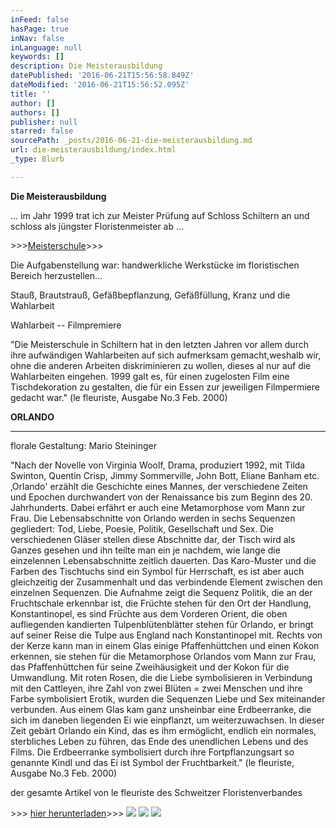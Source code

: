 ```yaml
---
inFeed: false
hasPage: true
inNav: false
inLanguage: null
keywords: []
description: Die Meisterausbildung
datePublished: '2016-06-21T15:56:58.849Z'
dateModified: '2016-06-21T15:56:52.095Z'
title: ''
author: []
authors: []
publisher: null
starred: false
sourcePath: _posts/2016-06-21-die-meisterausbildung.md
url: die-meisterausbildung/index.html
_type: Blurb

---
```

**Die Meisterausbildung**

... im Jahr 1999 trat ich zur Meister Prüfung auf Schloss Schiltern an und schloss als jüngster Floristenmeister ab ... 

\>\>\>[Meisterschule][0]\>\>\>

Die Aufgabenstellung war: handwerkliche Werkstücke im floristischen Bereich herzustellen...

Stauß, Brautstrauß, Gefäßbepflanzung, Gefäßfüllung, Kranz und die Wahlarbeit

Wahlarbeit -- Filmpremiere

"Die Meisterschule in Schiltern hat in den letzten Jahren vor allem durch ihre aufwändigen Wahlarbeiten auf sich aufmerksam gemacht,weshalb wir, ohne die anderen Arbeiten diskriminieren zu wollen, dieses al nur auf die Wahlarbeiten eingehen. 1999 galt es, für einen zugelosten Film eine Tischdekoration zu gestalten, die für ein Essen zur jeweiligen Filmpermiere gedacht war." (le fleuriste, Ausgabe No.3 Feb. 2000)

**ORLANDO**

****

florale Gestaltung: Mario Steininger

"Nach der Novelle von Virginia Woolf, Drama, produziert 1992, mit Tilda Swinton, Quentin Crisp, Jimmy Sommerville, John Bott, Eliane Banham etc. ‚Orlando' erzählt die Geschichte eines Mannes, der verschiedene Zeiten und Epochen durchwandert von der Renaissance bis zum Beginn des 20\. Jahrhunderts. Dabei erfährt er auch eine Metamorphose vom Mann zur Frau. Die Lebensabschnitte von Orlando werden in sechs Sequenzen gegliedert: Tod, Liebe, Poesie, Politik, Gesellschaft und Sex. Die verschiedenen Gläser stellen diese Abschnitte dar, der Tisch wird als Ganzes gesehen und ihn teilte man ein je nachdem, wie lange die einzelennen Lebensabschnitte zeitlich dauerten. Das Karo-Muster und die Farben des Tischtuchs sind ein Symbol für Herrschaft, es ist aber auch gleichzeitig der Zusammenhalt und das verbindende Element zwischen den einzelnen Sequenzen. Die Aufnahme zeigt die Sequenz Politik, die an der Fruchtschale erkennbar ist, die Früchte stehen für den Ort der Handlung, Konstantinopel, es sind Früchte aus dem Vorderen Orient, die oben aufliegenden kandierten Tulpenblütenblätter stehen für Orlando, er bringt auf seiner Reise die Tulpe aus England nach Konstantinopel mit. Rechts von der Kerze kann man in einem Glas einige Pfaffenhüttchen und einen Kokon erkennen, sie stehen für die Metamorphose Orlandos vom Mann zur Frau, das Pfaffenhüttchen für seine Zweihäusigkeit und der Kokon für die Umwandlung. Mit roten Rosen, die die Liebe symbolisieren in Verbindung mit den Cattleyen, ihre Zahl von zwei Blüten = zwei Menschen und ihre Farbe symbolisiert Erotik, wurden die Sequenzen Liebe und Sex miteinander verbunden. Aus einem Glas kam ganz unsheinbar eine Erdbeerranke, die sich im daneben liegenden Ei wie einpflanzt, um weiterzuwachsen. In dieser Zeit gebärt Orlando ein Kind, das es ihm ermöglicht, endlich ein normales, sterbliches Leben zu führen, das Ende des unendlichen Lebens und des Films. Die Erdbeerranke symbolisiert durch ihre Fortpflanzungsart so genannte Kindl und das Ei ist Symbol der Fruchtbarkeit." (le fleuriste, Ausgabe No.3 Feb. 2000)

der gesamte Artikel von le fleuriste des Schweitzer Floristenverbandes 

[][0][][1]

\>\>\> [hier herunterladen][2]\>\>\>
![](https://the-grid-user-content.s3-us-west-2.amazonaws.com/fd71b73b-5d14-4d98-8de8-5181cedb10c5.jpg)
![](https://the-grid-user-content.s3-us-west-2.amazonaws.com/22984ad9-39ff-43f1-962d-28049a60887f.jpg)
![](https://the-grid-user-content.s3-us-west-2.amazonaws.com/45fdc5ff-798b-40cf-9b9a-6303fc41c98c.jpg)

[0]: http://www.naturgestaltung.com/blatt_frameset.htm
[1]: http://dl.dropbox.com/u/3739099/Wordpress/Filmpremiere.pdf
[2]: https://dl.dropboxusercontent.com/u/3739099/Wordpress/Filmpremiere.pdf
